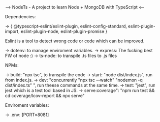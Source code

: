 --> NodeTs - A project to learn Node + MongoDB with TypeScript <--

Dependencies:

-> { @typescript-eslint/eslint-plugin, 
eslint-config-standard, 
eslint-plugin-import, 
eslint-plugin-node, 
eslint-plugin-promise }

Eslint is a tool to detect wrong code or code which can be improved.

-> dotenv: to  manage enviroment variables.
-> express: The fucking best FW of node :)
-> ts-node: to transpile .ts files to .js files

NPMs:

-> build: "npx tsc", to transpile the code
-> start: "node dist/index.js", run from index.js.
-> dev: "concurrently \"npx tsc --watch\" \"nodemon -q dist/index.ts\" ", run theese commands at the same time.
-> test: "jest", run jest which is a test tool based in JS.
-> serve:coverage": "npm run test && cd coverage/lcov-report && npx serve"

Enviroment variables:

-> .env: [PORT=8081]